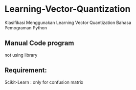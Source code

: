 # Learning-Vector-Quantization
Klasifikasi Menggunakan Learning Vector Quantization
Bahasa Pemograman Python

## Manual Code program
not using library

## Requirement:
Scikit-Learn : only for confusion matrix
